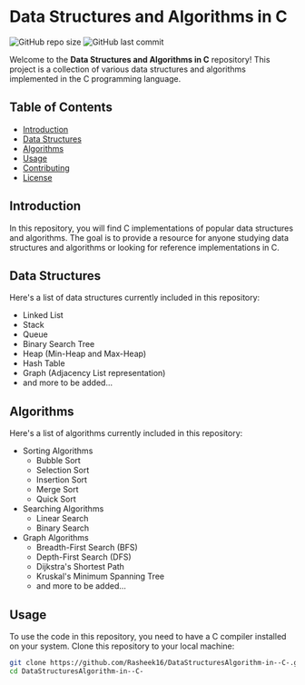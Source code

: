 # Data Structures and Algorithms in C

![GitHub repo size](https://img.shields.io/github/repo-size/Rasheek16/DataStructuresAlgorithm-in--C-)
![GitHub last commit](https://img.shields.io/github/last-commit/Rasheek16/DataStructuresAlgorithm-in--C-)

Welcome to the **Data Structures and Algorithms in C** repository! This project is a collection of various data structures and algorithms implemented in the C programming language.

## Table of Contents

- [Introduction](#introduction)
- [Data Structures](#data-structures)
- [Algorithms](#algorithms)
- [Usage](#usage)
- [Contributing](#contributing)
- [License](#license)

## Introduction

In this repository, you will find C implementations of popular data structures and algorithms. The goal is to provide a resource for anyone studying data structures and algorithms or looking for reference implementations in C.

## Data Structures

Here's a list of data structures currently included in this repository:

- Linked List
- Stack
- Queue
- Binary Search Tree
- Heap (Min-Heap and Max-Heap)
- Hash Table
- Graph (Adjacency List representation)
- and more to be added...

## Algorithms

Here's a list of algorithms currently included in this repository:

- Sorting Algorithms
  - Bubble Sort
  - Selection Sort
  - Insertion Sort
  - Merge Sort
  - Quick Sort
- Searching Algorithms
  - Linear Search
  - Binary Search
- Graph Algorithms
  - Breadth-First Search (BFS)
  - Depth-First Search (DFS)
  - Dijkstra's Shortest Path
  - Kruskal's Minimum Spanning Tree
  - and more to be added...

## Usage

To use the code in this repository, you need to have a C compiler installed on your system. Clone this repository to your local machine:

```bash
git clone https://github.com/Rasheek16/DataStructuresAlgorithm-in--C-.git
cd DataStructuresAlgorithm-in--C-
